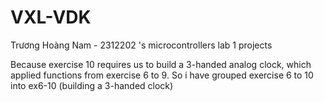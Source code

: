 # VXL-VDK
Trương Hoàng Nam - 2312202 's microcontrollers lab 1 projects


Because exercise 10 requires us to build a 3-handed analog clock, which applied functions from exercise 6 to 9. So i have grouped exercise 6 to 10 into ex6-10 (building a 3-handed clock)